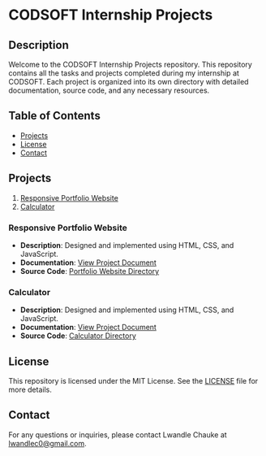 # CODSOFT Internship Projects

## Description
Welcome to the CODSOFT Internship Projects repository. This repository contains all the tasks and projects completed during my internship at CODSOFT. Each project is organized into its own directory with detailed documentation, source code, and any necessary resources.

## Table of Contents
- [Projects](#projects)
- [License](#license)
- [Contact](#contact)

## Projects
1. [Responsive Portfolio Website](#https://github.com/Lwandle-Chauke/CODSOFT/tree/main/Calculator)
2. [Calculator](#calculator)

### Responsive Portfolio Website
- **Description**: Designed and implemented using HTML, CSS, and JavaScript.
- **Documentation**: [View Project Document](path/to/portfolio.pdf)
- **Source Code**: [Portfolio Website Directory](.https://github.com/Lwandle-Chauke/CODSOFT/tree/main/Calculator)

### Calculator
- **Description**: Designed and implemented using HTML, CSS, and JavaScript.
- **Documentation**: [View Project Document](path/to/calculator.pdf)
- **Source Code**: [Calculator Directory](./calculator)

## License
This repository is licensed under the MIT License. See the [LICENSE](https://github.com/Lwandle-Chauke/CODSOFT/blob/main/LICENSE) file for more details.

## Contact
For any questions or inquiries, please contact Lwandle Chauke at [lwandlec0@gmail.com](mailto:lwandlec0@gmail.com).
